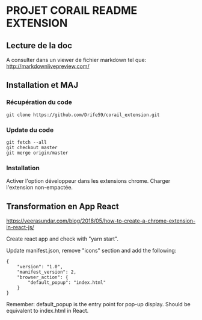 # PROJET CORAIL README EXTENSION

## Lecture de la doc

A consulter dans un viewer de fichier markdown tel que:
http://markdownlivepreview.com/

## Installation et MAJ

### Récupération du code

```
git clone https://github.com/Drife59/corail_extension.git
```

### Update du code

```
git fetch --all
git checkout master 
git merge origin/master 
```

### Installation

Activer l'option développeur dans les extensions chrome.
Charger l'extension non-empactée.


## Transformation en App React

https://veerasundar.com/blog/2018/05/how-to-create-a-chrome-extension-in-react-js/

Create react app and check with "yarn start".

Update manifest.json, remove "icons" section and add the following:

```
{
    "version": "1.0",
    "manifest_version": 2,
    "browser_action": {
        "default_popup": "index.html"
    }
}
```

Remember: default_popup is the entry point for pop-up display. 
Should be equivalent to index.html in React. 


